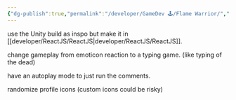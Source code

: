 ```yaml
---
{"dg-publish":true,"permalink":"/developer/GameDev 🕹/Flame Warrior/","noteIcon":""}
---
```



use the Unity build as inspo but make it in [[developer/ReactJS/ReactJS\|developer/ReactJS/ReactJS]]. 

change gameplay from emoticon reaction to a typing game. (like typing of the dead) 

have an autoplay mode to just run the comments. 

randomize profile icons (custom icons could be risky)

